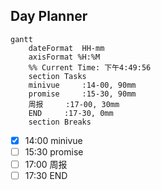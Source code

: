 ## Day Planner
```mermaid
gantt
    dateFormat  HH-mm
    axisFormat %H:%M
    %% Current Time: 下午4:49:56
    section Tasks
    minivue     :14-00, 90mm
    promise     :15-30, 90mm
    周报     :17-00, 30mm
    END     :17-30, 0mm
    section Breaks

```

- [x] 14:00 minivue
- [ ] 15:30 promise
- [ ] 17:00 周报
- [ ] 17:30 END